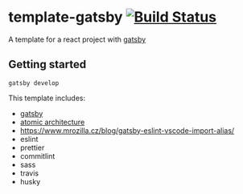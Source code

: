 # template-gatsby [![Build Status](https://travis-ci.org/friedrith/template-gatsby.svg?branch=master)](https://travis-ci.org/friedrith/template-gatsby)

A template for a react project with [gatsby](https://www.gatsbyjs.org/)

## Getting started

```
gatsby develop
```

This template includes:

- [gatsby](https://www.gatsbyjs.org/)
- [atomic architecture](http://atomicdesign.bradfrost.com/chapter-2/)
- https://www.mrozilla.cz/blog/gatsby-eslint-vscode-import-alias/
- eslint
- prettier
- commitlint
- sass
- travis
- husky
